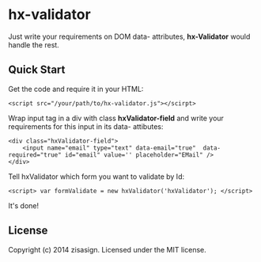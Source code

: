 # hx-validator

Just write your requirements on DOM data- attributes, **hx-Validator** would handle the rest.


## Quick Start

Get the code and require it in your HTML:

    <script src="/your/path/to/hx-validator.js"></scirpt>     
   
Wrap input tag in a div with class **hxValidator-field** and write your requirements for this input in its data- attibutes:

    <div class="hxValidator-field">
        <input name="email" type="text" data-email="true"  data-required="true" id="email" value='' placeholder="EMail" />
    </div>

Tell hxValidator which form you want to validate by Id:

    <script> var formValidate = new hxValidator('hxValidator'); </script>

It's done!  


## License
 
 Copyright (c) 2014 zisasign. Licensed under the MIT license.
